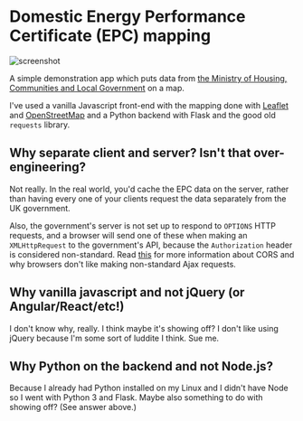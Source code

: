 # Domestic Energy Performance Certificate (EPC) mapping

![screenshot](https://i.stack.imgur.com/hvvZx.png)

A simple demonstration app which puts data from
[the Ministry of Housing, Communities and Local Government](https://epc.opendatacommunities.org/docs/api/domestic) on a map.

I've used a vanilla Javascript front-end with the mapping done with [Leaflet](https://leafletjs.com/) and [OpenStreetMap](https://www.openstreetmap.org/#map=6/54.910/-3.432) and a Python backend with Flask and the good old `requests` library.

## Why separate client and server? Isn't that over-engineering?

Not really. In the real world, you'd cache the EPC data on the server, rather than having every one of your clients request the data separately from the UK government.

Also, the government's server is not set up to respond to `OPTIONS` HTTP requests, and a browser will send one of these when making an `XMLHttpRequest` to the government's API, because the `Authorization` header is considered non-standard. Read [this](https://stackoverflow.com/a/40373949/2071807) for more information about CORS and why browsers don't like making non-standard Ajax requests.

## Why vanilla javascript and not jQuery (or Angular/React/etc!)

I don't know why, really. I think maybe it's showing off? I don't like using jQuery because I'm some sort of luddite I think. Sue me.

## Why Python on the backend and not Node.js?

Because I already had Python installed on my Linux and I didn't have Node so I went with Python 3 and Flask. Maybe also something to do with showing off? (See answer above.)

